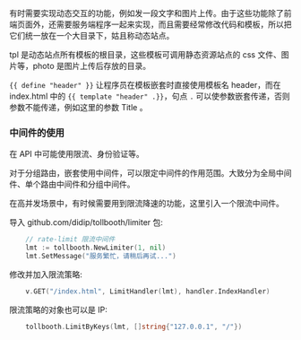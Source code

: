 
有时需要实现动态交互的功能，例如发一段文字和图片上传。由于这些功能除了前端页面外，还需要服务端程序一起来实现，而且需要经常修改代码和模板，所以把它们统一放在一个大目录下，姑且称动态站点。

tpl 是动态站点所有模板的根目录，这些模板可调用静态资源站点的 css 文件、图片等，photo 是图片上传后存放的目录。

`{{ define "header" }}` 让程序员在模板嵌套时直接使用模板名 header，而在 index.html 中的 `{{ template "header" .}}`，句点 `.` 可以使参数嵌套传递，否则参数不能传递，例如这里的参数 Title 。

### 中间件的使用

在 API 中可能使用限流、身份验证等。

对于分组路由，嵌套使用中间件，可以限定中间件的作用范围。大致分为全局中间件、单个路由中间件和分组中间件。

在高并发场景中，有时候需要用到限流降速的功能，这里引入一个限流中间件。

导入 github.com/didip/tollbooth/limiter 包:
```go
    // rate-limit 限流中间件
    lmt := tollbooth.NewLimiter(1, nil)
    lmt.SetMessage("服务繁忙，请稍后再试...")
```

修改并加入限流策略:
```go
    v.GET("/index.html", LimitHandler(lmt), handler.IndexHandler)
```

限流策略的对象也可以是 IP:
```go
    tollbooth.LimitByKeys(lmt, []string{"127.0.0.1", "/"})
```
